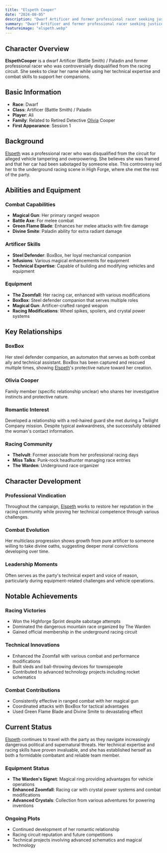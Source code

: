 ```yaml
---
title: "Elspeth Cooper"
date: "2024-08-05"
description: "Dwarf Artificer and former professional racer seeking justice for her disqualification"
summary: "Dwarf Artificer and former professional racer seeking justice for her disqualification"
featureimage: "elspeth.webp"
---
```


## Character Overview

**ElspethCooper** is a dwarf Artificer (Battle Smith) / Paladin and former professional racer who was controversially disqualified from the racing circuit. She seeks to clear her name while using her technical expertise and combat skills to support her companions.

## Basic Information

- **Race**: Dwarf
- **Class**: Artificer (Battle Smith) / Paladin
- **Player**: Ali
- **Family**: Related to Retired Detective [Olivia](/player-characters/olivia) Cooper
- **First Appearance**: Session 1

## Background

[Elspeth](/player-characters/elspeth) was a professional racer who was disqualified from the circuit for alleged vehicle tampering and overpowering. She believes she was framed and that her car had been sabotaged by someone else. This controversy led her to the underground racing scene in High Forge, where she met the rest of the party.

## Abilities and Equipment

### Combat Capabilities
- **Magical Gun**: Her primary ranged weapon
- **Battle Axe**: For melee combat
- **Green Flame Blade**: Enhances her melee attacks with fire damage
- **Divine Smite**: Paladin ability for extra radiant damage

### Artificer Skills
- **Steel Defender**: BoxBox, her loyal mechanical companion
- **Infusions**: Various magical enhancements for equipment
- **Technical Expertise**: Capable of building and modifying vehicles and equipment

### Equipment
- **The Zoomfall**: Her racing car, enhanced with various modifications
- **BoxBox**: Steel defender companion that serves multiple roles
- **Magical Gun**: Artificer-crafted ranged weapon
- **Racing Modifications**: Wheel spikes, spoilers, and crystal power systems

## Key Relationships

### BoxBox
Her steel defender companion, an automaton that serves as both combat ally and technical assistant. BoxBox has been captured and rescued multiple times, showing [Elspeth](/player-characters/elspeth)'s protective nature toward her creation.

### Olivia Cooper
Family member (specific relationship unclear) who shares her investigative instincts and protective nature.

### Romantic Interest
Developed a relationship with a red-haired guard she met during a Twilight Company mission. Despite typical awkwardness, she successfully obtained the woman's contact information.

### Racing Community
- **Thelvult**: Former associate from her professional racing days
- **Miss Talks**: Punk-rock headhunter managing race entries
- **The Warden**: Underground race organizer

## Character Development

### Professional Vindication
Throughout the campaign, [Elspeth](/player-characters/elspeth) works to restore her reputation in the racing community while proving her technical competence through various challenges.

### Combat Evolution
Her multiclass progression shows growth from pure artificer to someone willing to take divine oaths, suggesting deeper moral convictions developing over time.

### Leadership Moments
Often serves as the party's technical expert and voice of reason, particularly during equipment-related challenges and vehicle operations.

## Notable Achievements

### Racing Victories
- Won the Highforge Sprint despite sabotage attempts
- Dominated the dangerous mountain race organized by The Warden
- Gained official membership in the underground racing circuit

### Technical Innovations
- Enhanced the Zoomfall with various combat and performance modifications
- Built sleds and ball-throwing devices for townspeople
- Contributed to advanced technology projects including rocket schematics

### Combat Contributions
- Consistently effective in ranged combat with her magical gun
- Coordinated attacks with BoxBox for tactical advantages
- Used Green Flame Blade and Divine Smite to devastating effect

## Current Status

[Elspeth](/player-characters/elspeth) continues to travel with the party as they navigate increasingly dangerous political and supernatural threats. Her technical expertise and racing skills have proven invaluable, and she has established herself as both a formidable combatant and reliable team member.

### Equipment Status
- **The Warden's Signet**: Magical ring providing advantages for vehicle operations
- **Enhanced Zoomfall**: Racing car with crystal power systems and combat modifications
- **Advanced Crystals**: Collection from various adventures for powering inventions

### Ongoing Plots
- Continued development of her romantic relationship
- Racing circuit reputation and future competitions
- Technical projects involving advanced schematics and magical technology